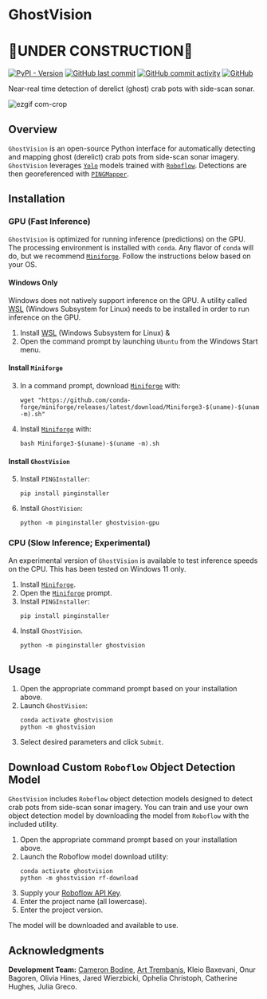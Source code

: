 # GhostVision

# 🚧**UNDER CONSTRUCTION**🚧

[![PyPI - Version](https://img.shields.io/pypi/v/ghostvision?style=flat-square&label=Latest%20Version%20(PyPi))](https://pypi.org/project/ghostvision/)
[![GitHub last commit](https://img.shields.io/github/last-commit/PINGEcosystem/GhostVision)](https://github.com/PINGEcosystem/GhostVision/commits)
[![GitHub commit activity](https://img.shields.io/github/commit-activity/m/PINGEcosystem/GhostVision)](https://github.com/PINGEcosystem/GhostVision/commits)
[![GitHub](https://img.shields.io/github/license/PINGEcosystem/GhostVision)](https://github.com/PINGEcosystem/GhostVision/blob/main/LICENSE)

Near-real time detection of derelict (ghost) crab pots with side-scan sonar.

![ezgif com-crop](https://github.com/user-attachments/assets/ece0602b-1edf-4a2a-88ec-9301b2483378)

## Overview

`GhostVision` is an open-source Python interface for automatically detecting and mapping ghost (derelict) crab pots from side-scan sonar imagery. `GhostVision` leverages [`Yolo`](https://docs.ultralytics.com/) models trained with [`Roboflow`](https://roboflow.com/). Detections are then georeferenced with [`PINGMapper`](https://github.com/CameronBodine/PINGMapper).

## Installation

### GPU (Fast Inference)

`GhostVision` is optimized for running inference (predictions) on the GPU. The processing environment is installed with `conda`. Any flavor of `conda` will do, but we recommend [`Miniforge`](https://conda-forge.org/download/). Follow the instructions below based on your OS.

#### Windows Only
Windows does not natively support inference on the GPU. A utility called [WSL](https://learn.microsoft.com/en-us/windows/wsl/install) (Windows Subsystem for Linux) needs to be installed in order to run inference on the GPU.

1. Install [WSL](https://learn.microsoft.com/en-us/windows/wsl/install) (Windows Subsystem for Linux) & 
2. Open the command prompt by launching `Ubuntu` from the Windows Start menu.

#### Install `Miniforge`

3. In a command prompt, download [`Miniforge`](https://conda-forge.org/download/) with:
    ```
    wget "https://github.com/conda-forge/miniforge/releases/latest/download/Miniforge3-$(uname)-$(uname -m).sh"
    ```
4. Install [`Miniforge`](https://conda-forge.org/download/) with:
    ```
    bash Miniforge3-$(uname)-$(uname -m).sh
    ```

#### Install `GhostVision`

5. Install `PINGInstaller`:
    ```
    pip install pinginstaller
    ```
6. Install `GhostVision`:
    ```
    python -m pinginstaller ghostvision-gpu
    ```

### CPU (Slow Inference; Experimental)
An experimental version of `GhostVision` is available to test inference speeds on the CPU. This has been tested on Windows 11 only.

1. Install [`Miniforge`](https://conda-forge.org/download/).
2. Open the [`Miniforge`](https://conda-forge.org/download/) prompt.
3. Install `PINGInstaller`:
    ```
    pip install pinginstaller
    ```
4. Install `GhostVision`.
    ```
    python -m pinginstaller ghostvision
    ```

## Usage

1. Open the appropriate command prompt based on your installation above.
2. Launch `GhostVision`:
    ```
    conda activate ghostvision
    python -m ghostvision
    ```
3. Select desired parameters and click `Submit`.

## Download Custom `Roboflow` Object Detection Model

`GhostVision` includes `Roboflow` object detection models designed to detect crab pots from side-scan sonar imagery. You can train and use your own object detection model by downloading the model from `Roboflow` with the included utility.

1. Open the appropriate command prompt based on your installation above.
2. Launch the Roboflow model download utility:
    ```
    conda activate ghostvision
    python -m ghostvision rf-download
    ```
3. Supply your [Roboflow API Key](https://docs.roboflow.com/developer/authentication/find-your-roboflow-api-key).
4. Enter the project name (all lowercase).
5. Enter the project version.

The model will be downloaded and available to use.

## Acknowledgments

**Development Team:** [Cameron Bodine](https://github.com/CameronBodine), [Art Trembanis](https://www.udel.edu/academics/colleges/ceoe/departments/smsp/faculty/arthur-trembanis/), Kleio Baxevani, Onur Bagoren, Olivia Hines, Jared Wierzbicki, Ophelia Christoph, Catherine Hughes, Julia Greco.


